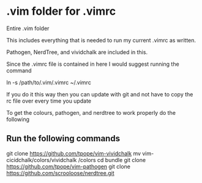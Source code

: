.vim folder for .vimrc
====

Entire .vim folder

This includes everything that is needed to run my current .vimrc as written.

Pathogen, NerdTree, and vividchalk are included in this.

Since the .vimrc file is contained in here I would suggest running the command

ln -s /path/to/.vim/.vimrc ~/.vimrc

If you do it this way then you can update with git and not have to copy the rc file over every time you update

To get the colours, pathogen, and nerdtree to work properly do the following

Run the following commands
----------------------------
git clone https://github.com/tpope/vim-vividchalk
mv vim-cicidchalk/colors/vividchalk /colors
cd bundle
git clone https://github.com/tpope/vim-pathogen
git clone https://github.com/scrooloose/nerdtree.git

